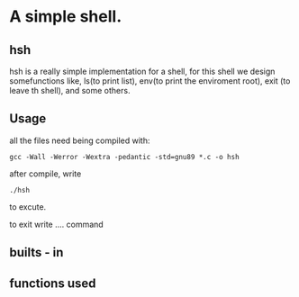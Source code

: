 # A simple shell.

## hsh 
hsh is a really simple implementation for a shell, for this shell we design somefunctions like, ls(to print list), env(to print the enviroment root), exit (to leave th shell), and some others.

## Usage
all the files need being compiled with:
```
gcc -Wall -Werror -Wextra -pedantic -std=gnu89 *.c -o hsh
```
after compile, write 
```
./hsh 
```
to excute.

to exit write .... command 

## builts - in


## functions used

